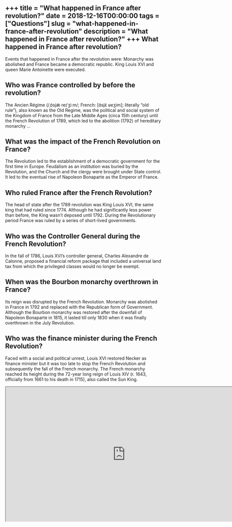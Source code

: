 +++
title = "What happened in France after revolution?"
date = 2018-12-16T00:00:00
tags = ["Questions"]
slug = "what-happened-in-france-after-revolution"
description = "What happened in France after revolution?"
+++
What happened in France after revolution?
-----------------------------------------

Events that happened in France after the revolution were: Monarchy was abolished and France became a democratic republic. King Louis XVI and queen Marie Antoinette were executed.

Who was France controlled by before the revolution?
---------------------------------------------------

The Ancien Régime (/ˌɒ̃sjæ̃ reɪˈʒiːm/; French: \[ɑ̃sjɛ̃ ʁeʒim\]; literally “old rule”), also known as the Old Regime, was the political and social system of the Kingdom of France from the Late Middle Ages (circa 15th century) until the French Revolution of 1789, which led to the abolition (1792) of hereditary monarchy …

What was the impact of the French Revolution on France?
-------------------------------------------------------

The Revolution led to the establishment of a democratic government for the first time in Europe. Feudalism as an institution was buried by the Revolution, and the Church and the clergy were brought under State control. It led to the eventual rise of Napoleon Bonaparte as the Emperor of France.

Who ruled France after the French Revolution?
---------------------------------------------

The head of state after the 1789 revolution was King Louis XVI, the same king that had ruled since 1774. Although he had significantly less power than before, the King wasn’t deposed until 1792. During the Revolutionary period France was ruled by a series of short-lived governments.

Who was the Controller General during the French Revolution?
------------------------------------------------------------

In the fall of 1786, Louis XVI’s controller general, Charles Alexandre de Calonne, proposed a financial reform package that included a universal land tax from which the privileged classes would no longer be exempt.

When was the Bourbon monarchy overthrown in France?
---------------------------------------------------

Its reign was disrupted by the French Revolution. Monarchy was abolished in France in 1792 and replaced with the Republican form of Government. Although the Bourbon monarchy was restored after the downfall of Napoleon Bonaparte in 1815, it lasted till only 1830 when it was finally overthrown in the July Revolution.

Who was the finance minister during the French Revolution?
----------------------------------------------------------

Faced with a social and political unrest, Louis XVI restored Necker as finance minister but it was too late to stop the French Revolution and subsequently the fall of the French monarchy. The French monarchy reached its height during the 72-year long reign of Louis XIV (r. 1643, officially from 1661 to his death in 1715), also called the Sun King.

<iframe allow="accelerometer; autoplay; clipboard-write; encrypted-media; gyroscope; picture-in-picture" allowfullscreen="" class="__youtube_prefs__  epyt-is-override  no-lazyload" data-no-lazy="1" data-origheight="433" data-origwidth="770" data-skipgform_ajax_framebjll="" height="433" id="_ytid_73770" loading="lazy" src="https://www.youtube.com/embed/lTTvKwCylFY?enablejsapi=1&autoplay=0&cc_load_policy=0&cc_lang_pref=&iv_load_policy=1&loop=0&modestbranding=0&rel=1&fs=1&playsinline=0&autohide=2&theme=dark&color=red&controls=1&" title="YouTube player" width="770"></iframe>